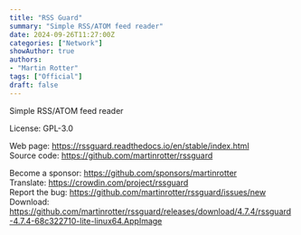 ```yaml
---
title: "RSS Guard"
summary: "Simple RSS/ATOM feed reader"
date: 2024-09-26T11:27:00Z
categories: ["Network"]
showAuthor: true
authors:
- "Martin Rotter"
tags: ["Official"]
draft: false
---
```


Simple RSS/ATOM feed reader

License: GPL-3.0

Web page: <https://rssguard.readthedocs.io/en/stable/index.html>  
Source code: <https://github.com/martinrotter/rssguard>

Become a sponsor: <https://github.com/sponsors/martinrotter>  
Translate: <https://crowdin.com/project/rssguard>  
Report the bug: <https://github.com/martinrotter/rssguard/issues/new>  
Download: <https://github.com/martinrotter/rssguard/releases/download/4.7.4/rssguard-4.7.4-68c322710-lite-linux64.AppImage>
